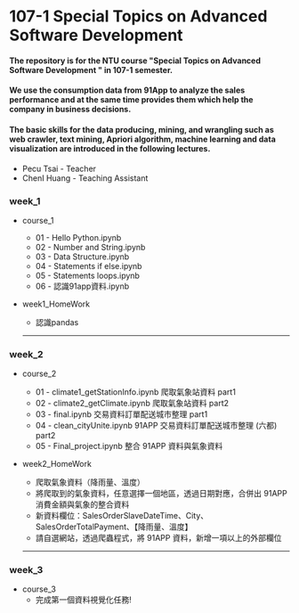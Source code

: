 # 107-1 Special Topics on Advanced Software Development
#### The repository is for the NTU course "Special Topics on Advanced Software Development " in 107-1 semester. 
#### We use the consumption data from 91App to analyze the sales performance and at the same time provides them which help the company in business decisions.
#### The basic skills for the data producing, mining, and wrangling such as web crawler, text mining, Apriori algorithm, machine learning and data visualization are introduced in the following lectures.
- Pecu Tsai - Teacher
- ChenI Huang - Teaching Assistant

### week_1

- course_1
    - 01 - Hello Python.ipynb
    - 02 - Number and String.ipynb
    - 03 - Data Structure.ipynb
    - 04 - Statements if else.ipynb
    - 05 - Statements loops.ipynb
    - 06 - 認識91app資料.ipynb
 
- week1_HomeWork
    - 認識pandas
    
    ---------------------------------------
    
### week_2

- course_2
    - 01 - climate1_getStationInfo.ipynb 爬取氣象站資料 part1
    - 02 - climate2_getClimate.ipynb 爬取氣象站資料 part2
    - 03 - final.ipynb 交易資料訂單配送城市整理 part1
    - 04 - clean_cityUnite.ipynb 91APP 交易資料訂單配送城市整理 (六都) part2
    - 05 - Final_project.ipynb 整合 91APP 資料與氣象資料
 
- week2_HomeWork
    - 爬取氣象資料（降雨量、溫度）
    - 將爬取到的氣象資料，任意選擇一個地區，透過日期對應，合併出 91APP 消費金額與氣象的整合資料
    - 新資料欄位：SalesOrderSlaveDateTime、City、SalesOrderTotalPayment、【降雨量、溫度】
    - 請自選網站，透過爬蟲程式，將 91APP 資料，新增一項以上的外部欄位
    
    ---------------------------------------
    
### week_3

- course_3
    - 完成第一個資料視覺化任務!
 
